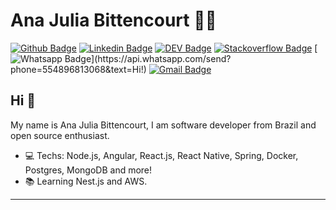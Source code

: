 # Ana Julia Bittencourt :woman_technologist:
  
[![Github Badge](https://img.shields.io/badge/-Github-000?style=flat-square&logo=Github&logoColor=white&link=https://github.com/anajuliabit)](https://github.com/anajuliabit)
[![Linkedin Badge](https://img.shields.io/badge/-LinkedIn-blue?style=flat-square&logo=Linkedin&logoColor=white&link=https://www.linkedin.com/in/anajuliabit/)](https://www.linkedin.com/in/anajuliabit/)
[![DEV Badge](https://img.shields.io/badge/-DEV.to-000?style=flat-square&logo=dev.to&logoColor=white&link=https://dev.to/anajuliabit)](https://dev.to/anajuliabit)
[![Stackoverflow Badge](https://img.shields.io/badge/-Stackoverflow-4CA143?style=flat-square&logo=Stackoverflow&logoColor=white&link=https://stackoverflow.com/users/11929527/anajuliabit)](https://stackoverflow.com/users/11929527/anajuliabit)
[![Whatsapp Badge](https://img.shields.io/badge/-Whatsapp-4CA143?style=flat-square&labelColor=4CA143&logo=whatsapp&logoColor=white&link=https://api.whatsapp.com/send?phone=554896813068&text=Hi!)](https://api.whatsapp.com/send?phone=554896813068&text=Hi!)
[![Gmail Badge](https://img.shields.io/badge/-Gmail-c14438?style=flat-square&logo=Gmail&logoColor=white&link=mailto:anajuliabit@gmail.com)](mailto:anajuliabit@gmail.com)

## Hi 👋

My name is Ana Julia Bittencourt, I am software developer from Brazil and open source enthusiast.

- :computer: Techs: Node.js, Angular, React.js, React Native, Spring, Docker, Postgres, MongoDB and more!
- :books: Learning Nest.js and AWS.

---
